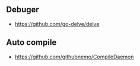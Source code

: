 ## Debuger
- https://github.com/go-delve/delve

## Auto compile
- https://github.com/githubnemo/CompileDaemon